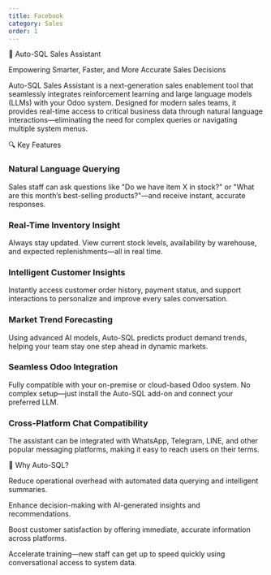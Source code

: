 ```yaml
---
title: Facebook
category: Sales
order: 1
---
```



🌟 Auto-SQL Sales Assistant

Empowering Smarter, Faster, and More Accurate Sales Decisions

Auto-SQL Sales Assistant is a next-generation sales enablement tool that seamlessly integrates reinforcement learning and large language models (LLMs) with your Odoo system. Designed for modern sales teams, it provides real-time access to critical business data through natural language interactions—eliminating the need for complex queries or navigating multiple system menus.

🔍 Key Features

### Natural Language Querying

Sales staff can ask questions like "Do we have item X in stock?" or "What are this month’s best-selling products?"—and receive instant, accurate responses.

### Real-Time Inventory Insight

Always stay updated. View current stock levels, availability by warehouse, and expected replenishments—all in real time.

### Intelligent Customer Insights
Instantly access customer order history, payment status, and support interactions to personalize and improve every sales conversation.

### Market Trend Forecasting
Using advanced AI models, Auto-SQL predicts product demand trends, helping your team stay one step ahead in dynamic markets.

### Seamless Odoo Integration
Fully compatible with your on-premise or cloud-based Odoo system. No complex setup—just install the Auto-SQL add-on and connect your preferred LLM.

### Cross-Platform Chat Compatibility
The assistant can be integrated with WhatsApp, Telegram, LINE, and other popular messaging platforms, making it easy to reach users on their terms.

🧠 Why Auto-SQL?

Reduce operational overhead with automated data querying and intelligent summaries.

Enhance decision-making with AI-generated insights and recommendations.

Boost customer satisfaction by offering immediate, accurate information across platforms.

Accelerate training—new staff can get up to speed quickly using conversational access to system data.


